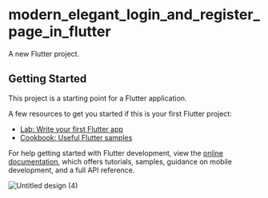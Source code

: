 # modern_elegant_login_and_register_page_in_flutter

A new Flutter project.

## Getting Started

This project is a starting point for a Flutter application.

A few resources to get you started if this is your first Flutter project:

- [Lab: Write your first Flutter app](https://docs.flutter.dev/get-started/codelab)
- [Cookbook: Useful Flutter samples](https://docs.flutter.dev/cookbook)

For help getting started with Flutter development, view the
[online documentation](https://docs.flutter.dev/), which offers tutorials,
samples, guidance on mobile development, and a full API reference.

![Untitled design (4)](https://github.com/Heshan95/modern_elegant_login_and_register_page_in_flutter/assets/76845938/98b833a3-96d9-47fc-8d65-da604f507da5)
